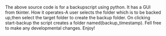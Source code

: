 The above source code is for a backupscript using python.
It has a GUI from tkinter.
How it operates-A user selects the folder which is to be backed up,then select the target folder to create the backup folder.
On clicking start-backup the script creates a folder named(backup_timestamp).
Fell free to make any developmental changes.
Enjoy!
